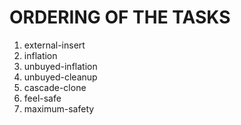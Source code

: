 # ORDERING OF THE TASKS

1. external-insert
2. inflation
3. unbuyed-inflation
4. unbuyed-cleanup
5. cascade-clone
6. feel-safe
7. maximum-safety